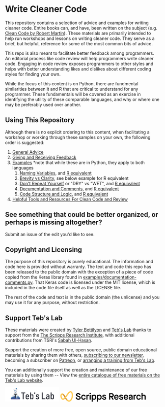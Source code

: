 # Write Cleaner Code

This repository contains a selection of advice and examples for writing cleaner code. Entire books can, and have, been written on the subject (e.g. [Clean Code by Robert Martin](https://www.oreilly.com/library/view/clean-code/9780136083238/)). These materials are primarily intended to help run workshops and lessons on writing cleaner code. They serve as a brief, but helpful, reference for some of the most common bits of advice.

This repo is also meant to facilitate better feedback among programmers. An editorial process like code review will help programmers write cleaner code. Engaging in code review exposes programmers to other styles and helps with better understanding likes and dislikes about different coding styles for finding your own.

While the focus of this content is on Python, there are fundmental similarities between it and R that are critical to understand for any programmer. These fundamentals will be covered as an exercise in identifying the utility of these comparable languages, and why or where one may be preferably used over another. 

## Using This Repository

Although there is no explicit ordering to this content, when facilitating a workshop or working through these samples on your own, the following order is suggested:

1. [General Advice](general-advice.md)
1. [Giving and Receiving Feedback](giving-and-getting-feedback.md)
1. [Examples](examples/) *note that while these are in Python, they apply to both languages
    1. [Naming Variables](examples/variable-naming.py), and [R equivalent](https://csgillespie.wordpress.com/2010/11/23/r-style-guide/)
    1. [Brevity vs Clarity](examples/brevity-vs-clarity-KISS.py), see below example for R equivalent
    1. [Don't Repeat Yourself](examples/DRY.py) or "DRY" vs "WET", and [R equivalent](http://stat405.had.co.nz/r-style.html)
    1. [Documentation and Comments](examples/documentation-comments.py), and [R equivalent](https://swcarpentry.github.io/r-novice-inflammation/06-best-practices-R/)
    1. [Code Structure and Logic](examples/structure.py), and [R equivalent](http://www2.stat.duke.edu/~cr173/Sta323_Sp16/R.html)
1. [Helpful Tools and Resources For Clean Code and Review](helpful-tools.md)

## See something that could be better organized, or perhaps is missing altogether?

Submit an issue of the edit you'd like to see. 

## Copyright and Licensing

The purpose of this repository is purely educational. The information and code here is provided without warranty. The text and code this repo has been released to the public domain with the exception of a piece of code copied from the Keras library found in [examples/documentation-comments.py](examples/documentation-comments.py). That Keras code is licensed under the MIT license, which is included in the code file itself as well as the LICENSE file. 

The rest of the code and text is in the public domain (the unlicense) and you may use it for any purpose, without restriction.

## Support Teb's Lab

These materials were created by [Tyler Bettilyon](https://www.linkedin.com/in/tylerbettilyon/) and [Teb's Lab](https://tebs-lab.com) thanks to support from the [The Scripps Research Institute](https://www.scripps.edu/about/), with additional  contributions from TSRI's [Sabah Ul-Hasan](@github.com/sabahzero/).

Support the creation of more free, open source, public domain educational materials by sharing them with others, [subscribing to our newsletter](http://eepurl.com/dum8IP), becoming a subscriber on [Patreon](https://www.patreon.com/tebsLab), or [arranging a training from Teb's Lab](https://www.tebs-lab.com/contracting).

You can additionally support the creation and maintenance of our free materials by using them -- View the [entire catalogue of free materials on the Teb's Lab website](https://www.tebs-lab.com/education).


<img src="https://github.com/SuLab/TSRI-CBB/blob/master/Images/TebsLab-logo.png" width="35%"> <img src="https://github.com/SuLab/TSRI-CBB/blob/master/Images/scripps-logo.png" width="55%">
